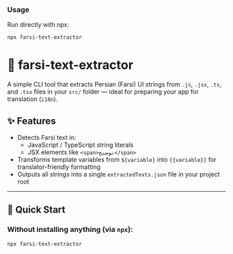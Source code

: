 ### Usage

Run directly with npx:

```bash
npx farsi-text-extractor
```

# 🧾 farsi-text-extractor

A simple CLI tool that extracts Persian (Farsi) UI strings from `.js`, `.jsx`, `.ts`, and `.tsx` files in your `src/` folder — ideal for preparing your app for translation (`i18n`).

## ✨ Features

- Detects Farsi text in:
  - JavaScript / TypeScript string literals
  - JSX elements like `<span>توضیح</span>`
- Transforms template variables from `${variable}` into `{{variable}}` for translator-friendly formatting
- Outputs all strings into a single `extractedTexts.json` file in your project root

---

## 🚀 Quick Start

### Without installing anything (via `npx`):

```bash
npx farsi-text-extractor
```
